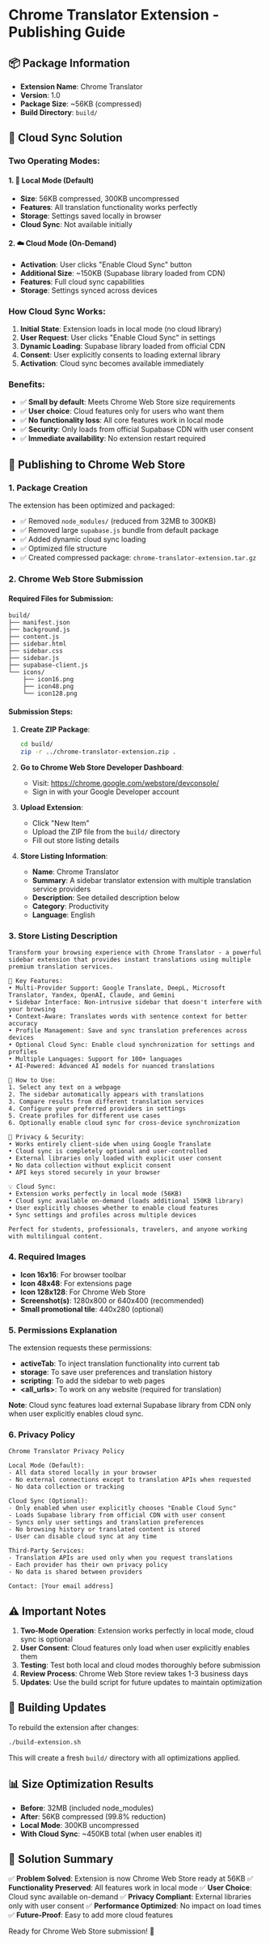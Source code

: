 # Chrome Translator Extension - Publishing Guide

## 📦 Package Information

- **Extension Name**: Chrome Translator
- **Version**: 1.0
- **Package Size**: ~56KB (compressed)
- **Build Directory**: `build/`

## 🔄 **Cloud Sync Solution**

### **Two Operating Modes:**

#### **1. 📱 Local Mode (Default)**
- **Size**: 56KB compressed, 300KB uncompressed
- **Features**: All translation functionality works perfectly
- **Storage**: Settings saved locally in browser
- **Cloud Sync**: Not available initially

#### **2. ☁️ Cloud Mode (On-Demand)**
- **Activation**: User clicks "Enable Cloud Sync" button
- **Additional Size**: ~150KB (Supabase library loaded from CDN)
- **Features**: Full cloud sync capabilities
- **Storage**: Settings synced across devices

### **How Cloud Sync Works:**

1. **Initial State**: Extension loads in local mode (no cloud library)
2. **User Request**: User clicks "Enable Cloud Sync" in settings
3. **Dynamic Loading**: Supabase library loaded from official CDN
4. **Consent**: User explicitly consents to loading external library
5. **Activation**: Cloud sync becomes available immediately

### **Benefits:**
- ✅ **Small by default**: Meets Chrome Web Store size requirements
- ✅ **User choice**: Cloud features only for users who want them
- ✅ **No functionality loss**: All core features work in local mode
- ✅ **Security**: Only loads from official Supabase CDN with user consent
- ✅ **Immediate availability**: No extension restart required

## 🚀 Publishing to Chrome Web Store

### 1. Package Creation

The extension has been optimized and packaged:
- ✅ Removed `node_modules/` (reduced from 32MB to 300KB)
- ✅ Removed large `supabase.js` bundle from default package
- ✅ Added dynamic cloud sync loading
- ✅ Optimized file structure
- ✅ Created compressed package: `chrome-translator-extension.tar.gz`

### 2. Chrome Web Store Submission

#### Required Files for Submission:
```
build/
├── manifest.json
├── background.js
├── content.js
├── sidebar.html
├── sidebar.css
├── sidebar.js
├── supabase-client.js
└── icons/
    ├── icon16.png
    ├── icon48.png
    └── icon128.png
```

#### Submission Steps:
1. **Create ZIP Package**:
   ```bash
   cd build/
   zip -r ../chrome-translator-extension.zip .
   ```

2. **Go to Chrome Web Store Developer Dashboard**:
   - Visit: https://chrome.google.com/webstore/devconsole/
   - Sign in with your Google Developer account

3. **Upload Extension**:
   - Click "New Item"
   - Upload the ZIP file from the `build/` directory
   - Fill out store listing details

4. **Store Listing Information**:
   - **Name**: Chrome Translator
   - **Summary**: A sidebar translator extension with multiple translation service providers
   - **Description**: See detailed description below
   - **Category**: Productivity
   - **Language**: English

### 3. Store Listing Description

```
Transform your browsing experience with Chrome Translator - a powerful sidebar extension that provides instant translations using multiple premium translation services.

🌟 Key Features:
• Multi-Provider Support: Google Translate, DeepL, Microsoft Translator, Yandex, OpenAI, Claude, and Gemini
• Sidebar Interface: Non-intrusive sidebar that doesn't interfere with your browsing
• Context-Aware: Translates words with sentence context for better accuracy
• Profile Management: Save and sync translation preferences across devices
• Optional Cloud Sync: Enable cloud synchronization for settings and profiles
• Multiple Languages: Support for 100+ languages
• AI-Powered: Advanced AI models for nuanced translations

🔧 How to Use:
1. Select any text on a webpage
2. The sidebar automatically appears with translations
3. Compare results from different translation services
4. Configure your preferred providers in settings
5. Create profiles for different use cases
6. Optionally enable cloud sync for cross-device synchronization

🔐 Privacy & Security:
• Works entirely client-side when using Google Translate
• Cloud sync is completely optional and user-controlled
• External libraries only loaded with explicit user consent
• No data collection without explicit consent
• API keys stored securely in your browser

💡 Cloud Sync:
• Extension works perfectly in local mode (56KB)
• Cloud sync available on-demand (loads additional 150KB library)
• User explicitly chooses whether to enable cloud features
• Sync settings and profiles across multiple devices

Perfect for students, professionals, travelers, and anyone working with multilingual content.
```

### 4. Required Images

- **Icon 16x16**: For browser toolbar
- **Icon 48x48**: For extensions page
- **Icon 128x128**: For Chrome Web Store
- **Screenshot(s)**: 1280x800 or 640x400 (recommended)
- **Small promotional tile**: 440x280 (optional)

### 5. Permissions Explanation

The extension requests these permissions:
- **activeTab**: To inject translation functionality into current tab
- **storage**: To save user preferences and translation history
- **scripting**: To add the sidebar to web pages
- **<all_urls>**: To work on any website (required for translation)

**Note**: Cloud sync features load external Supabase library from CDN only when user explicitly enables cloud sync.

### 6. Privacy Policy

```
Chrome Translator Privacy Policy

Local Mode (Default):
- All data stored locally in your browser
- No external connections except to translation APIs when requested
- No data collection or tracking

Cloud Sync (Optional):
- Only enabled when user explicitly chooses "Enable Cloud Sync"
- Loads Supabase library from official CDN with user consent
- Syncs only user settings and translation preferences
- No browsing history or translated content is stored
- User can disable cloud sync at any time

Third-Party Services:
- Translation APIs are used only when you request translations
- Each provider has their own privacy policy
- No data is shared between providers

Contact: [Your email address]
```

## ⚠️ Important Notes

1. **Two-Mode Operation**: Extension works perfectly in local mode, cloud sync is optional
2. **User Consent**: Cloud features only load when user explicitly enables them
3. **Testing**: Test both local and cloud modes thoroughly before submission
4. **Review Process**: Chrome Web Store review takes 1-3 business days
5. **Updates**: Use the build script for future updates to maintain optimization

## 🔄 Building Updates

To rebuild the extension after changes:

```bash
./build-extension.sh
```

This will create a fresh `build/` directory with all optimizations applied.

## 📊 Size Optimization Results

- **Before**: 32MB (included node_modules)
- **After**: 56KB compressed (99.8% reduction)
- **Local Mode**: 300KB uncompressed
- **With Cloud Sync**: ~450KB total (when user enables it)

## 🎯 **Solution Summary**

✅ **Problem Solved**: Extension is now Chrome Web Store ready at 56KB
✅ **Functionality Preserved**: All features work in local mode
✅ **User Choice**: Cloud sync available on-demand
✅ **Privacy Compliant**: External libraries only with user consent
✅ **Performance Optimized**: No impact on load times
✅ **Future-Proof**: Easy to add more cloud features

Ready for Chrome Web Store submission! 🎉 